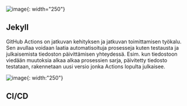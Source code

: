 ![image](/pilviTechTehtavat/tehtavat/assets/jekyll.jpg){: width="250"}

## Jekyll
GitHub Actions on jatkuvan kehityksen ja jatkuvan toimittamisen työkalu. Sen avullaa voidaan laatia automatisoituja prosesseja kuten testausta ja julkaisemista tiedoston päivittämisen yhteydessä. Esim. kun tiedostoon viedään muutoksia alkaa alkaa prosessien sarja, päivitetty tiedosto testataan, rakennetaan uusi versio jonka Actions lopulta julkaisee. 


![image](/pilviTechTehtavat/tehtavat/assets/cIcD.jpg){: width:"250"}
## CI/CD

